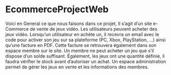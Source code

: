 # EcommerceProjectWeb
Voici en General ce que nous faisons dans ce projet, Il s’agit d’un site e-Commerce de vente de jeux vidéo. Les utilisateurs peuvent acheter des jeux vidéo. Lorsqu’un utilisateur en achète un, il recevra un email avec le code pour activer son jeu sur sa plateforme (PC, Xbox, PlayStation, …) ainsi qu’une facture en PDF. Cette facture se retrouvera également dans son espace membre sur le site. Un membre ne peut acheter un jeu que s’il dispose d’un solde suffisant. Également, les jeux ont une quantité définie, il faudra vérifier le stock avant d’autoriser un achat. Un espace administration permet de gérer les jeux en vente et les informations des membres.
